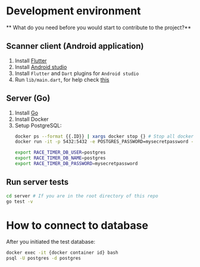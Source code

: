 # Development environment
** What do you need before you would start to contribute to the project?**

## Scanner client (Android application)

1. Install [Flutter](flutter.dev)
2. Install [Android studio](https://developer.android.com/studio)
3. Install `Flutter` and `Dart` plugins for `Android studio`
4. Run `lib/main.dart`, for help check [this](https://flutter.dev/docs/get-started/test-drive?tab=androidstudio)

## Server (Go)

1. Install [Go](https://golang.org/doc/install)
2. Install Docker
3. Setup PostgreSQL: 
    ```bash
    docker ps --format {{.ID}} | xargs docker stop {} # Stop all docker containers 
    docker run -it -p 5432:5432 -e POSTGRES_PASSWORD=mysecretpassword -d postgres

    export RACE_TIMER_DB_USER=postgres
    export RACE_TIMER_DB_NAME=postgres
    export RACE_TIMER_DB_PASSWORD=mysecretpassword
    ```

## Run server tests

```bash
cd server # If you are in the root directory of this repo
go test -v
```

# How to connect to database
After you initiated the test database:

```bash
docker exec -it {docker container id} bash
psql -U postgres -d postgres
```
